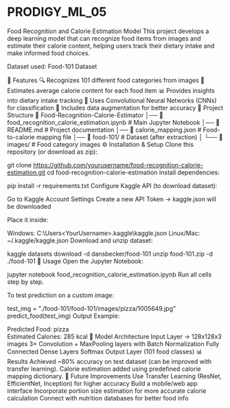 # PRODIGY_ML_05
Food Recognition and Calorie Estimation Model
This project develops a deep learning model that can recognize food items from images and estimate their calorie content, helping users track their dietary intake and make informed food choices.

Dataset used: Food-101 Dataset

📌 Features
🔍 Recognizes 101 different food categories from images
🔢 Estimates average calorie content for each food item
📊 Provides insights into dietary intake tracking
🧠 Uses Convolutional Neural Networks (CNNs) for classification
🔄 Includes data augmentation for better accuracy
📂 Project Structure
📁 Food-Recognition-Calorie-Estimator
│── 📄 food_recognition_calorie_estimation.ipynb   # Main Jupyter Notebook
│── 📄 README.md                                   # Project documentation
│── 📄 calorie_mapping.json                        # Food-to-calorie mapping file
│── 📁 food-101/                                   # Dataset (after extraction)
│   └── 📁 images/                                 # Food category images
⚙ Installation & Setup
Clone this repository (or download as zip):

git clone https://github.com/yourusername/food-recognition-calorie-estimation.git
cd food-recognition-calorie-estimation
Install dependencies:

pip install -r requirements.txt
Configure Kaggle API (to download dataset):

Go to Kaggle Account Settings
Create a new API Token → kaggle.json will be downloaded

Place it inside:

Windows: C:\Users\<YourUsername>\.kaggle\kaggle.json
Linux/Mac: ~/.kaggle/kaggle.json
Download and unzip dataset:

kaggle datasets download -d dansbecker/food-101
unzip food-101.zip -d ./food-101
🚀 Usage
Open the Jupyter Notebook:

jupyter notebook food_recognition_calorie_estimation.ipynb
Run all cells step by step.

To test prediction on a custom image:

test_img = "./food-101/food-101/images/pizza/1005649.jpg"
predict_food(test_img)
Output Example:

Predicted Food: pizza  
Estimated Calories: 285 kcal
🧠 Model Architecture
Input Layer → 128x128x3 images
3× Convolution + MaxPooling layers with Batch Normalization
Fully Connected Dense Layers
Softmax Output Layer (101 food classes)
📊 Results
Achieved ~80% accuracy on test dataset (can be improved with transfer learning).
Calorie estimation added using predefined calorie mapping dictionary.
🔮 Future Improvements
Use Transfer Learning (ResNet, EfficientNet, Inception) for higher accuracy
Build a mobile/web app interface
Incorporate portion size estimation for more accurate calorie calculation
Connect with nutrition databases for better food info
